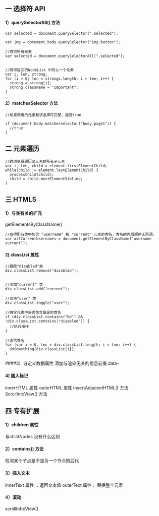 ## 一 选择符 API
#### 1）querySelectorAll() 方法
    var selected = document.querySelector(".selected");
    
    var img = document.body.querySelector("img.button");
    
    //取得所有元素
    var selected = document.querySelectorAll(".selected");


    //取得返回的NodeList 中的么一个元素
    var i, len, strong;
    for (i = 0; len = strongs.length; i < len; i++) {
      strong = strong[i];
      strong.className = "important";
    }
#### 2）matchesSelector 方法
    //如果调用的元素和该选择符匹配，返回true
    
    if (document.body.matchesSelector("body.page1")) {
      //true
    }
## 二 元素遍历
    //跨浏览器遍历某元素的所有子元素
    var i, len, child = element.firstElementChild;
    while(child != element.lastElementChild) {
      processChild(child);
      child = child.nextElementSibling;
    }
## 三 HTML5
#### 1）与类有关的扩充
getElementsByClassName()

    //取得所有类中包含 "username" 和 "current" 元素的类名，类名的先后顺序无所谓。
    var allCurrentUsernames = document.getElementByClassName("username current");

#### 2) classList 属性
    //删除"disabled"类
    div.classList.remove("disabled");
    
    
    //添加"current" 类
    div.classList.add("current");
    
    //切换"user" 类
    div.classList.toggle("user");
    
    //确定元素中是否包含既定的类名
    if (div.classList.contains("bd") && !div.classList.contains("disabled")) {
      //执行操作
    }
    
    //迭代类名
    for (var i = 0, len = div.classList.length; i < len; i++) {
      doSomething(div.classList[i]);
    }

####3）自定义数据属性
添加与渲染无关的信息前缀 data- 
#### 4) 插入标记
innerHTML 属性
outerHTML 属性
insertAdjacentHTML() 方法
ScrollIntoView() 方法
## 四 专有扩展
#### 1）children 属性
与childNodes 没有什么区别
#### 2）contains() 方法
检测某个节点是不是另一个节点的后代
#### 3）插入文本
innerText 属性  ：返回文本值
outerText 属性： 替换整个元素
#### 4）滚动
scrollInttoView() 
    